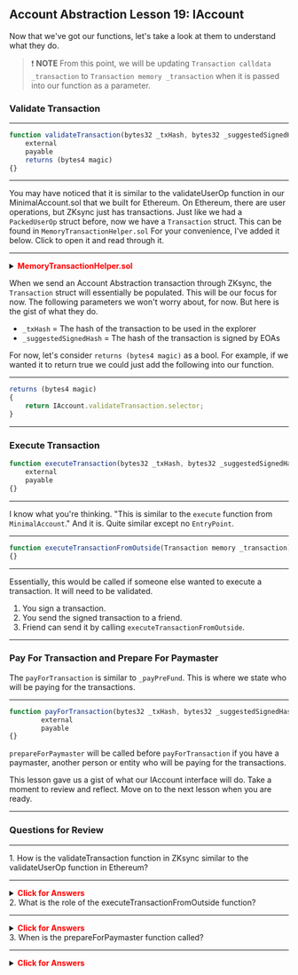 ## Account Abstraction Lesson 19: IAccount

Now that we've got our functions, let's take a look at them to understand what they do.

> ❗ **NOTE** From this point, we will be updating `Transaction calldata _transaction` to `Transaction memory _transaction` when it is passed into our function as a parameter.

### Validate Transaction

---

```js
function validateTransaction(bytes32 _txHash, bytes32 _suggestedSignedHash, Transaction memory _transaction)
    external
    payable
    returns (bytes4 magic)
{}
```

---

You may have noticed that it is similar to the validateUserOp function in our MinimalAccount.sol that we built for Ethereum. On Ethereum, there are user operations, but ZKsync just has transactions. Just like we had a `PackedUserOp` struct before, now we have a `Transaction` struct. This can be found in `MemoryTransactionHelper.sol` For your convenience, I've added it below. Click to open it and read through it.

---

<details>

**<summary><span style="color:red">MemoryTransactionHelper.sol</span></summary>**

```js
/// @notice Structure used to represent a ZKsync transaction.
struct Transaction {
    // The type of the transaction.
    uint256 txType;
    // The caller.
    uint256 from;
    // The callee.
    uint256 to;
    // The gasLimit to pass with the transaction.
    // It has the same meaning as Ethereum's gasLimit.
    uint256 gasLimit;
    // The maximum amount of gas the user is willing to pay for a byte of pubdata.
    uint256 gasPerPubdataByteLimit;
    // The maximum fee per gas that the user is willing to pay.
    // It is akin to EIP1559's maxFeePerGas.
    uint256 maxFeePerGas;
    // The maximum priority fee per gas that the user is willing to pay.
    // It is akin to EIP1559's maxPriorityFeePerGas.
    uint256 maxPriorityFeePerGas;
    // The transaction's paymaster. If there is no paymaster, it is equal to 0.
    uint256 paymaster;
    // The nonce of the transaction.
    uint256 nonce;
    // The value to pass with the transaction.
    uint256 value;
    // In the future, we might want to add some
    // new fields to the struct. The `txData` struct
    // is to be passed to account and any changes to its structure
    // would mean a breaking change to these accounts. In order to prevent this,
    // we should keep some fields as "reserved".
    // It is also recommended that their length is fixed, since
    // it would allow easier proof integration (in case we will need
    // some special circuit for preprocessing transactions).
    uint256[4] reserved;
    // The transaction's calldata.
    bytes data;
    // The signature of the transaction.
    bytes signature;
    // The properly formatted hashes of bytecodes that must be published on L1
    // with the inclusion of this transaction. Note, that a bytecode has been published
    // before, the user won't pay fees for its republishing.
    bytes32[] factoryDeps;
    // The input to the paymaster.
    bytes paymasterInput;
    // Reserved dynamic type for the future use-case. Using it should be avoided,
    // But it is still here, just in case we want to enable some additional functionality.
    bytes reservedDynamic;
}
```

</details>


When we send an Account Abstraction transaction through ZKsync, the `Transaction` struct will essentially be populated. This will be our focus for now. The following parameters we won't worry about, for now. But here is the gist of what they do.

- `_txHash` = The hash of the transaction to be used in the explorer
- `_suggestedSignedHash` = The hash of the transaction is signed by EOAs

For now, let's consider `returns (bytes4 magic)` as a bool. For example, if we wanted it to return true we could just add the following into our function.

---

```js
returns (bytes4 magic)
{
    return IAccount.validateTransaction.selector;
}
```

---

### Execute Transaction

```js
function executeTransaction(bytes32 _txHash, bytes32 _suggestedSignedHash, Transaction memory _transaction)
    external
    payable
{}
```

---

I know what you're thinking. "This is similar to the `execute` function from `MinimalAccount`." And it is. Quite similar except no `EntryPoint`.

---

```js
function executeTransactionFromOutside(Transaction memory _transaction) external payable
{}
```

---

Essentially, this would be called if someone else wanted to execute a transaction. It will need to be validated.

1. You sign a transaction.
2. You send the signed transaction to a friend.
3. Friend can send it by calling `executeTransactionFromOutside`.

---

### Pay For Transaction and Prepare For Paymaster

The `payForTransaction` is similar to `_payPreFund`. This is where we state who will be paying for the transactions.

---

```js
function payForTransaction(bytes32 _txHash, bytes32 _suggestedSignedHash, Transaction memory _transaction)
        external
        payable
{}
```

`prepareForPaymaster` will be called before `payForTransaction` if you have a paymaster, another person or entity who will be paying for the transactions.

This lesson gave us a gist of what our IAccount interface will do. Take a moment to review and reflect. Move on to the next lesson when you are ready.

---

### Questions for Review

---

<summary>1. How is the validateTransaction function in ZKsync similar to the validateUserOp function in Ethereum?</summary>

---

<details>

**<summary><span style="color:red">Click for Answers</span></summary>**

    Both functions are used to validate transactions or user operations. In ZKsync, the Transaction struct is used instead of the PackedUserOp struct in Ethereum.

</details>


<summary>2.  What is the role of the executeTransactionFromOutside function?</summary>

---

<details>

**<summary><span style="color:red">Click for Answers</span></summary>**

    This function allows someone else to execute a transaction that has been signed by the original sender.

</details>


<summary>3. When is the prepareForPaymaster function called?</summary>

---

<details>

**<summary><span style="color:red">Click for Answers</span></summary>**

    It is called before the payForTransaction function if there is a paymaster involved. A paymaster is another person or entity who will be paying for the transactions.

</details>

